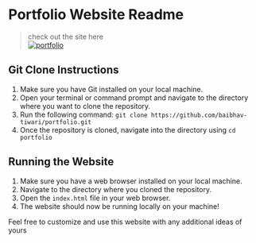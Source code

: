 <h1>Portfolio Website Readme</h1>

>check out the site here<br>
>[![portfolio](https://img.shields.io/badge/Portfolio-cyan)](https://baibhavtiwari.github.io/portfolio/) 

<h2>Git Clone Instructions</h2>

<ol>
	<li>Make sure you have Git installed on your local machine.</li>
	<li>Open your terminal or command prompt and navigate to the directory where you want to clone the repository.</li>
	<li>Run the following command: <code>git clone https://github.com/baibhav-tiwari/portfolio.git</code></li>
	<li>Once the repository is cloned, navigate into the directory using <code>cd portfolio</code></li>
</ol>

<h2>Running the Website</h2>

<ol>
	<li>Make sure you have a web browser installed on your local machine.</li>
	<li>Navigate to the directory where you cloned the repository.</li>
	<li>Open the <code>index.html</code> file in your web browser.</li>
	<li>The website should now be running locally on your machine!</li>
</ol>

<p>Feel free to customize and use this website with any additional ideas of yours</p>


